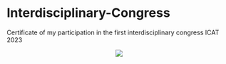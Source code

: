 # Interdisciplinary-Congress
Certificate of my participation in the first interdisciplinary congress ICAT 2023
<br>
<p align="center">
<img src="https://github.com/EdgarHdzHdz17/Interdisciplinary-Congress/assets/47467891/90703d35-d59b-485a-94b7-27cd453094cc">
</p>
